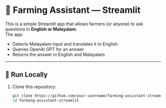 # 🌾 Farming Assistant — Streamlit

This is a simple Streamlit app that allows farmers (or anyone) to ask questions in **English or Malayalam**.  
The app:
- Detects Malayalam input and translates it to English
- Queries OpenAI GPT for an answer
- Returns the answer in English and Malayalam

---

## 🚀 Run Locally

1. Clone this repository:
   ```bash
   git clone https://github.com/your-username/farming-assistant-streamlit.git
   cd farming-assistant-streamlit
